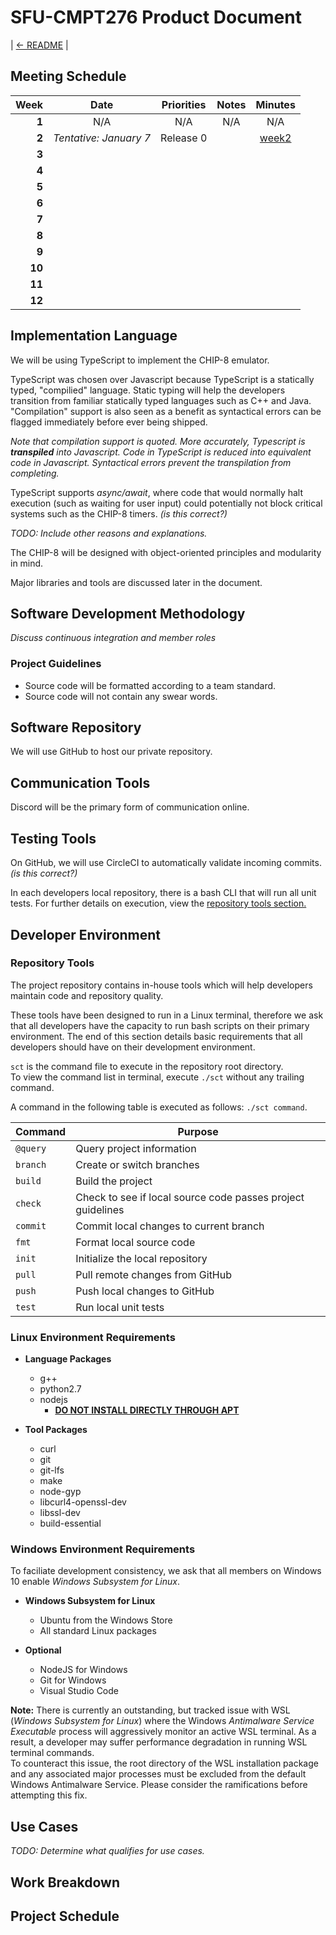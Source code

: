 # SFU-CMPT276 Product Document

| [<- README](../../README.md) |

## Meeting Schedule

|Week|Date|Priorities|Notes|Minutes|
|---:|:---:|:---:|:---:|:---:|
|**1**|N/A|N/A|N/A|N/A|
|**2**|*Tentative: January 7*|Release 0| |[week2](meeting-minutes/week2.md)|
|**3**| | | | |
|**4**| | | | |
|**5**| | | | |
|**6**| | | | |
|**7**| | | | |
|**8**| | | | |
|**9**| | | | |
|**10**| | | | |
|**11**| | | | |
|**12**| | | | |

## Implementation Language

We will be using TypeScript to implement the CHIP-8 emulator.  

TypeScript was chosen over Javascript because TypeScript is a statically typed, "compilied" language. Static typing will help the developers transition from familiar statically typed languages such as C++ and Java. "Compilation" support is also seen as a benefit as syntactical errors can be flagged immediately before ever being shipped.  

*Note that compilation support is quoted. More accurately, Typescript is **transpiled** into Javascript. Code in TypeScript is reduced into equivalent code in Javascript. Syntactical errors prevent the transpilation from completing.*

TypeScript supports *async/await*, where code that would normally halt execution (such as waiting for user input) could potentially not block critical systems such as the CHIP-8 timers. *(is this correct?)*

*TODO: Include other reasons and explanations.*

The CHIP-8 will be designed with object-oriented principles and modularity in mind.

Major libraries and tools are discussed later in the document.

## Software Development Methodology

*Discuss continuous integration and member roles*

### Project Guidelines

- Source code will be formatted according to a team standard. 
- Source code will not contain any swear words.

## Software Repository

We will use GitHub to host our private repository.

## Communication Tools

Discord will be the primary form of communication online.

## Testing Tools

On GitHub, we will use CircleCI to automatically validate incoming commits.
*(is this correct?)*

In each developers local repository, there is a bash CLI that will run all unit tests. For further details on execution, view the [repository tools section.](#repository-tools)

## Developer Environment

### Repository Tools

The project repository contains in-house tools which will help developers maintain code and repository quality.  

These tools have been designed to run in a Linux terminal, therefore we ask that all developers have the capacity to run bash scripts on their primary environment. The end of this section details basic requirements that all developers should have on their development environment.

`sct` is the command file to execute in the repository root directory.  
To view the command list in terminal, execute `./sct` without any trailing command.  

A command in the following table is executed as follows: `./sct command`.  


<!--- I changed the purpose text for some commands to explicitly indicate that the  
commands work on the local repository --->

|Command|Purpose|
|-------|-------|
|`@query`|Query project information|
|`branch`|Create or switch branches|
|`build`|Build the project|
|`check`|Check to see if local source code passes project guidelines|
|`commit`|Commit local changes to current branch|
|`fmt`  |Format local source code|
|`init` |Initialize the local repository|
|`pull` |Pull remote changes from GitHub|
|`push` |Push local changes to GitHub|
|`test` |Run local unit tests|

### Linux Environment Requirements

- **Language Packages**
  - g++
  - python2.7
  - nodejs
    - [**DO NOT INSTALL DIRECTLY THROUGH APT**](https://github.com/nodesource/distributions/blob/master/README.md#deb)
  
- **Tool Packages**
  - curl
  - git
  - git-lfs
  - make
  - node-gyp
  - libcurl4-openssl-dev
  - libssl-dev
  - build-essential

### Windows Environment Requirements

To faciliate development consistency, we ask that all members on Windows 10 enable *Windows Subsystem for Linux*.

- **Windows Subsystem for Linux**
  - Ubuntu from the Windows Store
  - All standard Linux packages

- **Optional**
  - NodeJS for Windows
  - Git for Windows
  - Visual Studio Code

**Note:** There is currently an outstanding, but tracked issue with WSL (*Windows Subsystem for Linux*) where the Windows *Antimalware Service Executable* process will aggressively monitor an active WSL terminal. As a result, a developer may suffer performance degradation in running WSL terminal commands.  
To counteract this issue, the root directory of the WSL installation package and any associated major processes must be excluded from the default Windows Antimalware Service. Please consider the ramifications before attempting this fix.  

## Use Cases

*TODO: Determine what qualifies for use cases.*

## Work Breakdown

## Project Schedule 